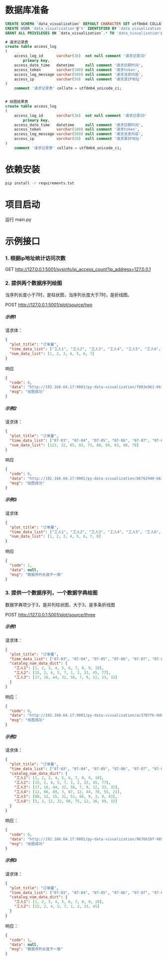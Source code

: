 # 数据库准备

```sql
CREATE SCHEMA `data_visualization` DEFAULT CHARACTER SET utf8mb4 COLLATE utf8mb4_unicode_ci;
CREATE USER 'data_visualization'@'%' IDENTIFIED BY 'data_visualization';
GRANT ALL PRIVILEGES ON `data_visualization`.* TO 'data_visualization'@'%' WITH GRANT OPTION;
```

```sql
# 请求记录表
create table access_log
(
    access_log_id      varchar(36)  not null comment '请求记录ID'
        primary key,
    access_date_time   datetime     null comment '请求日期时间',
    access_token       varchar(100) null comment '请求token',
    access_log_message varchar(500) null comment '请求消息内容',
    access_ip          varchar(50)  null comment '请求源IP地址'
)
    comment '请求记录表' collate = utf8mb4_unicode_ci;


# 绘图结果表
create table access_log
(
    access_log_id      varchar(36)  not null comment '请求记录ID'
        primary key,
    access_date_time   datetime     null comment '请求日期时间',
    access_token       varchar(100) null comment '请求token',
    access_log_message varchar(500) null comment '请求消息内容',
    access_ip          varchar(50)  null comment '请求源IP地址'
)
    comment '请求记录表' collate = utf8mb4_unicode_ci;
```

# 依赖安装

```bash
pip install -r requirements.txt
```

# 项目启动

运行 main.py

# 示例接口

### 1. 根据ip地址统计访问次数

GET http://127.0.0.1:5001/sysinfo/ip_access_count?ip_address=127.0.0.1

### 2. 提供两个数据序列绘图

当序列长度小于7时，是柱状图，当序列长度大于7时，是折线图。

POST http://127.0.0.1:5001/plot/source/two

##### 示例1

请求体：

```json
{
  "plot_title": "订单量",
  "time_data_list": ["工人1", "工人2", "工人3", "工人4", "工人5", "工人6", "工人7"],
  "num_data_list": [1, 2, 3, 4, 5, 6, 7]
}
```

响应

```json
{
  "code": 0,
  "data": "http://192.168.64.17:9001/py-data-visualization/f803e961-0bf0-410e-b387-25592b935b23.png",
  "msg": "绘图成功"
}
```

##### 示例2

请求体：

```json
{
  "plot_title": "订单量",
  "time_data_list": ["07-03", "07-04", "07-05", "07-06", "07-07", "07-08", "07-09", "07-10", "07-11", "07-12"],
  "num_data_list": [123, 32, 85, 93, 73, 88, 94, 83, 88, 79]
}
```

响应

```json
{
  "code": 0,
  "data": "http://192.168.64.17:9001/py-data-visualization/b6762940-b61f-40d6-a8fb-eacb12e5067a.png",
  "msg": "绘图成功"
}
```

##### 示例3

请求体

```json
{
  "plot_title": "订单量",
  "time_data_list": ["工人1", "工人2", "工人3", "工人4", "工人5", "工人6", "工人7"],
  "num_data_list": [1, 2, 3, 4, 5, 6, 7, 8]
}
```

响应

```json
{
  "code": 1,
  "data": null,
  "msg": "数据序列长度不一致"
}
```

### 3. 提供一个数据序列，一个数据字典绘图

数据字典项少于3，是并列柱状图，大于3，是多条折线图

POST http://127.0.0.1:5001/plot/source/three

##### 示例1

请求体：

```json
{
  "plot_title": "订单量",
  "time_data_list": ["07-03", "07-04", "07-05", "07-06", "07-07", "07-08", "07-09", "07-10", "07-11", "07-12"],
  "catalog_num_data_dict": {
    "工人1": [1, 2, 3, 4, 5, 6, 7, 8, 9, 10],
    "工人2": [15, 2, 4, 5, 7, 1, 2, 33, 45, 77],
    "工人3": [17, 16, 44, 32, 56, 7, 9, 12, 33, 32]
  }
}
```

响应：

```json
{
  "code": 0,
  "data": "http://192.168.64.17:9001/py-data-visualization/ac3707fb-0d60-4946-b801-b7a674d1e8bf.png",
  "msg": "绘图成功"
}
```

##### 示例2

请求体：

```json
{
  "plot_title": "订单量",
  "time_data_list": ["07-03", "07-04", "07-05", "07-06", "07-07", "07-08", "07-09", "07-10", "07-11", "07-12"],
  "catalog_num_data_dict": {
    "工人1": [1, 2, 3, 4, 5, 6, 7, 8, 9, 10],
    "工人2": [15, 2, 4, 5, 7, 1, 2, 33, 45, 77],
    "工人3": [17, 16, 44, 32, 56, 7, 9, 12, 33, 32],
    "工人4": [12, 66, 89, 3, 67, 12, 44, 78, 55, 21],
    "工人5": [88, 32, 15, 31, 51, 66, 9, 3, 9, 43],
    "工人6": [5, 3, 12, 22, 90, 75, 12, 36, 99, 32]
  }
}
```

响应：

```json
{
  "code": 0,
  "data": "http://192.168.64.17:9001/py-data-visualization/9676610f-989e-40f7-af47-336eae0c0fd8.png",
  "msg": "绘图成功"
}
```

##### 示例3

请求体：

```json
{
  "plot_title": "订单量",
  "time_data_list": ["07-03", "07-04", "07-05", "07-06", "07-07", "07-08", "07-09", "07-10", "07-11", "07-12"],
  "catalog_num_data_dict": {
    "工人1": [1, 2, 3, 4, 5, 6, 7, 8, 9, 10],
    "工人2": [15, 2, 4, 5, 7, 1, 2, 33, 45]
  }
}
```

响应：

```json
{
  "code": 1,
  "data": null,
  "msg": "数据序列长度不一致"
}
```